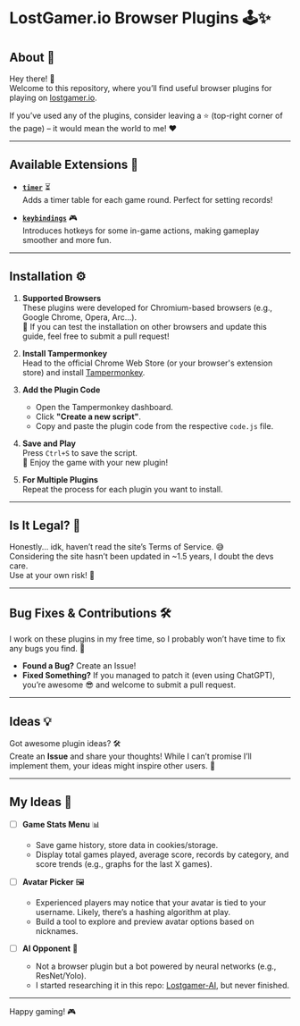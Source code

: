 # LostGamer.io Browser Plugins 🕹️✨

## About 🌟  
Hey there! 👋  
Welcome to this repository, where you’ll find useful browser plugins for playing on [lostgamer.io](https://lostgamer.io).  

If you’ve used any of the plugins, consider leaving a ⭐ (top-right corner of the page) – it would mean the world to me! ❤️  

---

## Available Extensions 📂  

- **[`timer`](./timer)** ⏳  
  Adds a timer table for each game round. Perfect for setting records!  

- **[`keybindings`](./keybindings)** 🎮  
  Introduces hotkeys for some in-game actions, making gameplay smoother and more fun. 

---

## Installation ⚙️  

1. **Supported Browsers**  
   These plugins were developed for Chromium-based browsers (e.g., Google Chrome, Opera, Arc...).  
   🙏 If you can test the installation on other browsers and update this guide, feel free to submit a pull request!  

2. **Install Tampermonkey**  
   Head to the official Chrome Web Store (or your browser's extension store) and install [Tampermonkey](https://www.tampermonkey.net/).  

3. **Add the Plugin Code**  
   - Open the Tampermonkey dashboard.  
   - Click **"Create a new script"**.  
   - Copy and paste the plugin code from the respective `code.js` file.  

4. **Save and Play**  
   Press `Ctrl+S` to save the script.  
   🎉 Enjoy the game with your new plugin!  

5. **For Multiple Plugins**  
   Repeat the process for each plugin you want to install.  

---

## Is It Legal? 🤔  

Honestly... idk, haven’t read the site’s Terms of Service. 😅  
Considering the site hasn’t been updated in ~1.5 years, I doubt the devs care.  
Use at your own risk! 🚨  

---

## Bug Fixes & Contributions 🛠️  

I work on these plugins in my free time, so I probably won’t have time to fix any bugs you find. 😬  
- **Found a Bug?** Create an Issue!  
- **Fixed Something?** If you managed to patch it (even using ChatGPT), you’re awesome 😎 and welcome to submit a pull request.  

---

## Ideas 💡  

Got awesome plugin ideas? 🛠️  
Create an **Issue** and share your thoughts! While I can’t promise I’ll implement them, your ideas might inspire other users. 🌟  

---

## My Ideas 🚀  

- [ ] **Game Stats Menu** 📊  
  - Save game history, store data in cookies/storage.  
  - Display total games played, average score, records by category, and score trends (e.g., graphs for the last X games).  

- [ ] **Avatar Picker** 🖼️  
  - Experienced players may notice that your avatar is tied to your username. Likely, there’s a hashing algorithm at play.  
  - Build a tool to explore and preview avatar options based on nicknames.  

- [ ] **AI Opponent** 🤖  
  - Not a browser plugin but a bot powered by neural networks (e.g., ResNet/Yolo).  
  - I started researching it in this repo: [Lostgamer-AI](https://github.com/wilfordaf/Lostgamer-AI), but never finished.  

---  

Happy gaming! 🎮  
